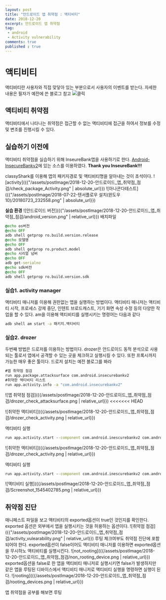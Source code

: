 ```yaml
---
layout: post
title: "안드로이드 앱 취약점 : 액티비티"
date: 2018-12-20
excerpt: 안드로이드 앱 취약점
tag:
 - android
 - Activity vulnerability
comments: true
published : true
---
```


# 액티비티
액티비티란 사용자와 직접 맞닿아 있는 부분으로서 사용자의 이벤트를 받는다.
자세한 내용은 필자가 예전에 쓴 블로그 참고
![클릭](https://kychul98.tistory.com/38?category=768148)

## 액티비티 취약점
액티비티에서 나타나는 취약점은 접근할 수 없는 액티비티에 접근을 하여서 정보를 수정 및 변조를 진행시킬 수 있다.

## 실습하기 이전에
액티비티 취약점을 실습하기 위해 InseureBank앱을 사용하기로 한다. [Android-InsecureBankv2](https://github.com/dineshshetty/Android-InsecureBankv2)에 있는 소스를 이용하였다. **Thank you InseureBank!!!**

classyShark를 이용해 앱의 패키지경로 및 액티비티명을 알아내는 것이 초석이다.
![activity]({{"/assets/postImage/2018-12-20-안드로이드_앱_취약점_점검/check_package_Activity.png" | absolute_url}})
![아나콘다테스트]({{"/assets/postImage/2018-07-22-텐서플로우 설치(윈도우10)/20180723_232558.png" | absolute_url}})


**실습 환경**
![안드로이드 버전]({{"/assets/postImage/2018-12-20-안드로이드_앱_취약점_점검/android_version.png" | relative_url}})
배치파일
```bat
@echo os버전
@echo OFF
adb shell getprop ro.build.version.release
@echo 모델명
@echo OFF
adb shell getprop ro.product.model
@echo 시리얼 넘버
@echo OFF
adb get-serialno
@echo sdk버전
@echo OFF
adb shell getprop ro.build.version.sdk
```

### 실습1. activity manager
액티비티 매니저를 이용해 권한없는 앱을 실행하는 방법이다. 액티비티 매니저는 액티비티 시작, 프로세스 강제 중단, 인텐트 브로드캐스트, 기기 화면 속성 수정 등의 다양한 작업을 할 수 있다.
am을 이용해 액티비티를 실행시키는 명령어는 다음과 같다
```bat
adb shell am start -a 패키지.액티비티
```

### 실습2. drozer
두번째 방법은 드로저를 이용하는 방법이다.
drozer은 안드로이드 동적 분석으로 사용되는 툴로서 앱에서 공격할 수 있는 곳을 체크하고 실행시킬 수 있다. 또한 프록시까지 가능한 매우 좋은 툴이다. 드로저 설치는 예전 블로그를 봐라
```bat
#앱 취약점 점검
run app.package.attacksurface com.android.insecurebankv2
#취약한 액티비티 리스트
run app.activity.info -a "com.android.insecurebankv2"
```

![앱 취약점 점검]({{/assets/postImage/2018-12-20-안드로이드_앱_취약점_점검/drozer_check_attacksurface.png | relative_url}})
<<<<<<< HEAD

![취약한 액티비티]({{/assets/postImage/2018-12-20-안드로이드_앱_취약점_점검/drozer_check_activity.png | relative_url}})

액티비티 실행

```bat
run app.activity.start --component com.android.inescurebankv2 com.android.insecurebankv2.ChangePassword
```

![취약한 액티비티]({{/assets/postImage/2018-12-20-안드로이드_앱_취약점_점검/drozer_check_activity.png | relative_url}})

액티비티 실행

```bat
run app.activity.start --component com.android.inescurebankv2 com.android.insecurebankv2.ChangePassword
```

![액티비티 실행]({{/assets/postImage/2018-12-20-안드로이드_앱_취약점_점검/Screenshot_1545402785.png | relative_url}})


## 취약점 진단
매니페스트 파일을 보고 액티비티의 exported옵션이 true인 것인지를 확인한다. exported 옵션은 외부에서 앱을 실행시키는 것을 허용하는 옵션이다.
![취약점 점검]({{"/assets/postImage/2018-12-20-안드로이드_앱_취약점_점검/activity_vulearability.png" | relative_url}})
루팅 체크여부도 취약점 진단에 포함되어야 한다. exported옵션이 false이어도 액티비티 매니저를 이용하면 exported옵션을 무시하노 액티비티를 실행시킨다.
![not_rooting]({{/assets/postImage/2018-12-20-안드로이드_앱_취약점_점검/non_rooting_device.png | relative_url}})
exported옵션을 false로 한 앱을 액티비티 매니저로 실행시키면 false가 발생하지만 같은 앱을 루팅된 디바이스에서 액티비티 매니저로 액티비티 실행을 명령하면 실행이 된다.
![rooting]({{/assets/postImage/2018-12-20-안드로이드_앱_취약점_점검/rooting_devices.png | relative_url}})


앱 취약점을 공부를 해보면 루팅
